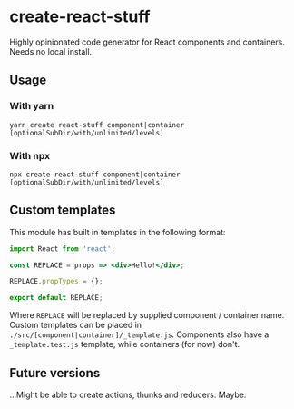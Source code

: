# create-react-stuff
Highly opinionated code generator for React components and containers. Needs no local install.

## Usage
### With yarn
`yarn create react-stuff component|container [optionalSubDir/with/unlimited/levels]`
### With npx
`npx create-react-stuff component|container [optionalSubDir/with/unlimited/levels]`

## Custom templates
This module has built in templates in the following format:
```jsx
import React from 'react';

const REPLACE = props => <div>Hello!</div>;

REPLACE.propTypes = {};

export default REPLACE;
```
Where `REPLACE` will be replaced by supplied component / container name. Custom templates can be placed in `./src/[component|container]/_template.js`. Components also have a `_template.test.js` template, while containers (for now) don't.

## Future versions
...Might be able to create actions, thunks and reducers. Maybe.
